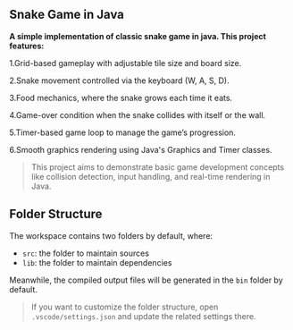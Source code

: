 ## Snake Game in Java

**A simple implementation of classic snake game in java. This project features:**

1.Grid-based gameplay with adjustable tile size and board size.

2.Snake movement controlled via the keyboard (W, A, S, D).

3.Food mechanics, where the snake grows each time it eats.

4.Game-over condition when the snake collides with itself or the wall.

5.Timer-based game loop to manage the game’s progression.

6.Smooth graphics rendering using Java's Graphics and Timer classes.

> This project aims to demonstrate basic game development concepts like collision detection, input handling, and real-time rendering in Java.

## Folder Structure

The workspace contains two folders by default, where:

- `src`: the folder to maintain sources
- `lib`: the folder to maintain dependencies

Meanwhile, the compiled output files will be generated in the `bin` folder by default.

> If you want to customize the folder structure, open `.vscode/settings.json` and update the related settings there.

